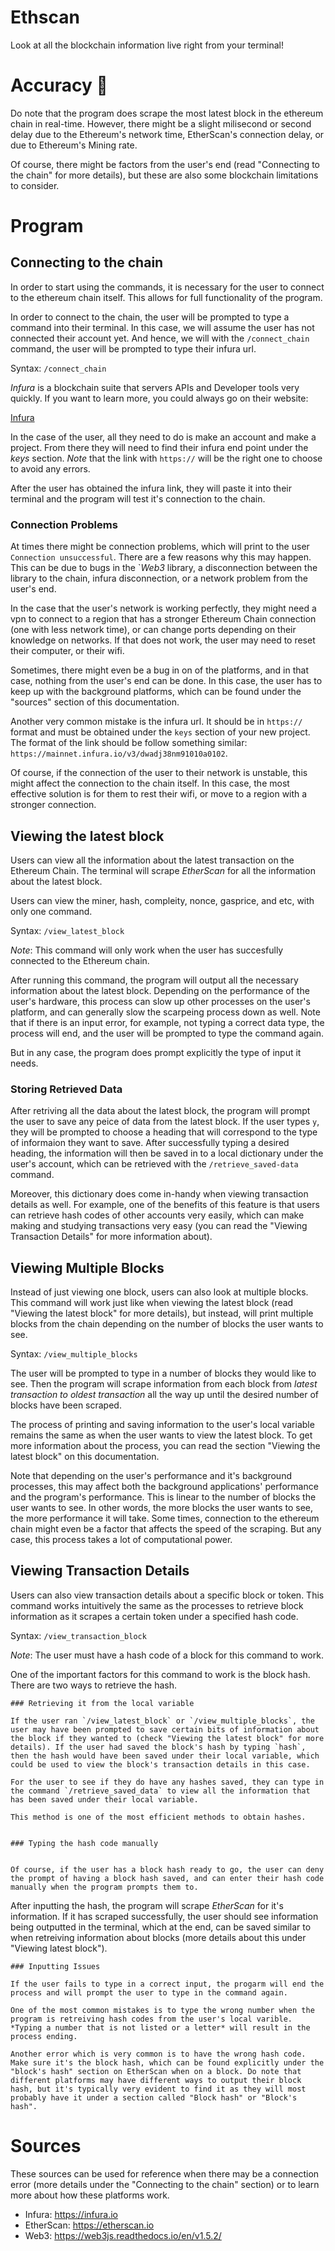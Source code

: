 # Ethscan 

Look at all the blockchain information live right from your terminal! 


# Accuracy 🎯

Do note that the program does scrape the most latest block in the ethereum chain in real-time. However, there might be a slight milisecond or second delay due to the Ethereum's network time, EtherScan's connection delay, or due to Ethereum's Mining rate. 

Of course, there might be factors from the user's end (read "Connecting to the chain" for more details), but these are also some blockchain limitations to consider. 


# Program 

## Connecting to the chain 

In order to start using the commands, it is necessary for the user to connect to the ethereum chain itself. This allows for full functionality of the program. 

In order to connect to the chain, the user will be prompted to type a command into their terminal. In this case, we will assume the user has not connected their account yet. And hence, we will with the `/connect_chain` command, the user will be prompted to type their infura url. 

Syntax: `/connect_chain`

*Infura* is a blockchain suite that servers APIs and Developer tools very quickly. If you want to learn more, you could always go on their website:

<a href="https://infura.io">Infura</a>

In the case of the user, all they need to do is make an account and make a project. From there they will need to find their infura end point under the *keys* section. *Note* that the link with `https://` will be the right one to choose to avoid any errors.

After the user has obtained the infura link, they will paste it into their terminal and the program will test it's connection to the chain. 

### Connection Problems

At times there might be connection problems, which will print to the user `Connection unsuccessful`. There are a few reasons why this may happen. This can be due to bugs in the `*Web3* library, a disconnection between the library to the chain, infura disconnection, or a network problem from the user's end. 


In the case that the user's network is working perfectly, they might need a vpn to connect to a region that has a stronger Ethereum Chain connection (one with less network time), or can change ports depending on their knowledge on networks. If that does not work, the user may need to reset their computer, or their wifi.

Sometimes, there might even be a bug in on of the platforms, and in that case, nothing from the user's end can be done. In this case, the user has to keep up with the background platforms, which can be found under the "sources" section of this documentation.

Another very common mistake is the infura url. It should be in `https://` format and must be obtained under the `keys` section of your new project. The format of the link should be follow something similar: `https://mainnet.infura.io/v3/dwadj38nm91010a0102`. 

Of course, if the connection of the user to their network is unstable, this might affect the connection to the chain itself. In this case, the most effective solution is for them to rest their wifi, or move to a region with a stronger connection.

## Viewing the latest block

Users can view all the information about the latest transaction on the Ethereum Chain. The terminal will scrape *EtherScan* for all the information about the latest block. 

Users can view the miner, hash, compleity, nonce, gasprice, and etc, with only one command.

Syntax: `/view_latest_block`

*Note*: This command will only work when the user has succesfully connected to the Ethereum chain.

After running this command, the program will output all the necessary information about the latest block. Depending on the performance of the user's hardware, this process can slow up other processes on the user's platform, and can generally slow the scarpeing process down as well. Note that if there is an input error, for example, not typing a correct data type, the process will end, and the user will be prompted to type the command again.

But in any case, the program does prompt explicitly the type of input it needs.

### Storing Retrieved Data 

After retriving all the data about the latest block, the program will prompt the user to save any peice of data from the latest block. If the user types `y`, they will be prompted to choose a heading that will correspond to the type of informaion they want to save. After successfully typing a desired heading, the information will then be saved in to a local dictionary under the user's account, which can be retrieved with the `/retrieve_saved-data` command. 

Moreover, this dictionary does come in-handy when viewing transaction details as well. For example, one of the benefits of this feature is that users can retrieve hash codes of other accounts very easily, which can make making and studying transactions very easy (you can read the "Viewing Transaction Details" for more information about).

## Viewing Multiple Blocks 

Instead of just viewing one block, users can also look at multiple blocks. This command will work just like when viewing the latest block (read "Viewing the latest block" for more details), but instead, will print multiple blocks from the chain depending on the number of blocks the user wants to see.

Syntax: `/view_multiple_blocks`

The user will be prompted to type in a number of blocks they would like to see. Then the program will scrape information from each block from *latest transaction to oldest transaction* all the way up until the desired number of blocks have been scraped. 

The process of printing and saving information to the user's local variable remains the same as when the user wants to view the latest block. To get more information about the process, you can read the section "Viewing the latest block" on this documentation.

Note that depending on the user's performance and it's background processes, this may affect both the background applications' performance and the program's performance. This is linear to the number of blocks the user wants to see. In other words, the more blocks the user wants to see, the more performance it will take. Some times, connection to the ethereum chain might even be a factor that affects the speed of the scraping. But any case, this process takes a lot of computational power. 

## Viewing Transaction Details

Users can also view transaction details about a specific block or token. This command works intuitively the same as the processes to retrieve block information as it scrapes a certain token under a specified hash code.

Syntax: `/view_transaction_block`

*Note*: The user must have a hash code of a block for this command to work.

One of the important factors for this command to work is the block hash. There are two ways to retrieve the hash.

    ### Retrieving it from the local variable 

    If the user ran `/view_latest_block` or `/view_multiple_blocks`, the user may have been prompted to save certain bits of information about the block if they wanted to (check "Viewing the latest block" for more details). If the user had saved the block's hash by typing `hash`, then the hash would have been saved under their local variable, which could be used to view the block's transaction details in this case. 
    
    For the user to see if they do have any hashes saved, they can type in the command `/retrieve_saved_data` to view all the information that has been saved under their local variable.

    This method is one of the most efficient methods to obtain hashes.


    ### Typing the hash code manually


    Of course, if the user has a block hash ready to go, the user can deny the prompt of having a block hash saved, and can enter their hash code manually when the program prompts them to.

After inputting the hash, the program will scrape *EtherScan* for it's information. If it has scraped successfully, the user should see information being outputted in the terminal, which at the end, can be saved similar to when retreiving information about blocks (more details about this under "Viewing latest block").

    ### Inputting Issues

    If the user fails to type in a correct input, the progarm will end the process and will prompt the user to type in the command again.

    One of the most common mistakes is to type the wrong number when the program is retreiving hash codes from the user's local varible. *Typing a number that is not listed or a letter* will result in the process ending. 

    Another error which is very common is to have the wrong hash code. Make sure it's the block hash, which can be found explicitly under the "block's hash" section on EtherScan when on a block. Do note that different platforms may have different ways to output their block hash, but it's typically very evident to find it as they will most probably have it under a section called "Block hash" or "Block's hash".


# Sources

These sources can be used for reference when there may be a connection error (more details under the "Connecting to the chain" section) or to learn more about how these platforms work.

 - Infura: https://infura.io
 - EtherScan: https://etherscan.io
 - Web3: https://web3js.readthedocs.io/en/v1.5.2/
